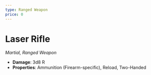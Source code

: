```yaml
---
type: Ranged Weapon
price: 0
---
```

# Laser Rifle

*Martial, Ranged Weapon*

- **Damage**: 3d8 R
- **Properties**: Ammunition (Firearm-specific), Reload, Two-Handed


